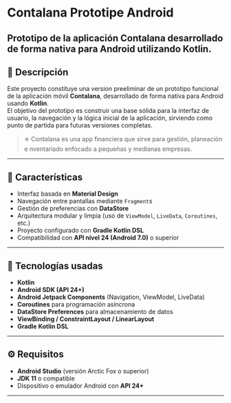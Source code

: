 # Contalana Prototipe Android  
Prototipo de la aplicación **Contalana** desarrollado de forma nativa para Android utilizando **Kotlin**.  
---

## 📱 Descripción  
Este proyecto constituye una version preeliminar de un prototipo funcional de la aplicación móvil **Contalana**, desarrollado de forma nativa para Android usando **Kotlin**.  
El objetivo del prototipo es construir una base sólida para la interfaz de usuario, la navegación y la lógica inicial de la aplicación, sirviendo como punto de partida para futuras versiones completas.

> ✳️ Contalana es una app financiera que sirve para gestión, planeación e nventariado enfocado a pequeñas y medianas empresas. 

---

## 🚀 Características  
- Interfaz basada en **Material Design**  
- Navegación entre pantallas mediante `Fragment`s  
- Gestión de preferencias con **DataStore**  
- Arquitectura modular y limpia (uso de `ViewModel`, `LiveData`, `Coroutines`, etc.)  
- Proyecto configurado con **Gradle Kotlin DSL**  
- Compatibilidad con **API nivel 24 (Android 7.0)** o superior  

---

## 🧩 Tecnologías usadas  
- **Kotlin**  
- **Android SDK (API 24+)**  
- **Android Jetpack Components** (Navigation, ViewModel, LiveData)  
- **Coroutines** para programación asíncrona  
- **DataStore Preferences** para almacenamiento de datos  
- **ViewBinding / ConstraintLayout / LinearLayout**  
- **Gradle Kotlin DSL**

---

## ⚙️ Requisitos  
- **Android Studio** (versión Arctic Fox o superior)  
- **JDK 11** o compatible  
- Dispositivo o emulador Android con **API 24+**

---

